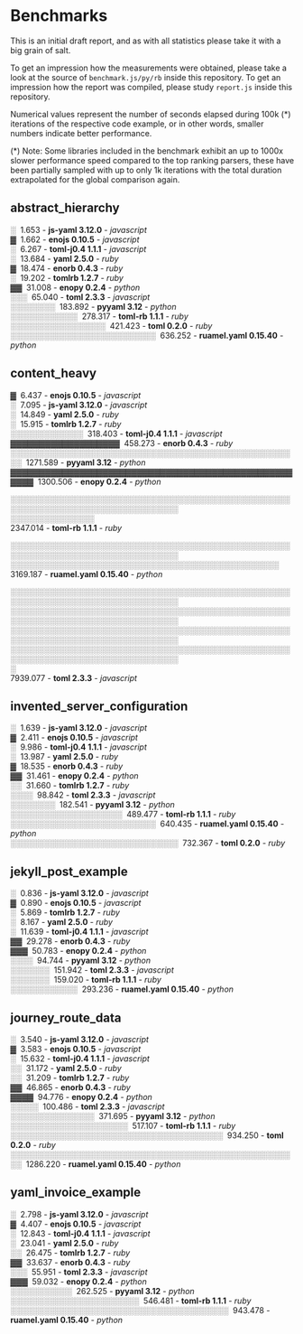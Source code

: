 # Benchmarks

This is an initial draft report, and as with all statistics please take it with a big grain of salt.

To get an impression how the measurements were obtained, please take a look at the source of `benchmark.js/py/rb` inside this repository.
To get an impression how the report was compiled, please study `report.js` inside this repository.

Numerical values represent the number of seconds elapsed during 100k (*) iterations of the respective code example, or in other words, smaller numbers indicate better performance.

(*) Note: Some libraries included in the benchmark exhibit an up to 1000x slower performance speed compared to the top ranking parsers, these have been partially sampled with up to only 1k iterations with the total duration extrapolated for the global comparison again.

## abstract_hierarchy

░&nbsp;&nbsp;1.653 - **js-yaml 3.12.0** - *javascript*  
▓&nbsp;&nbsp;1.662 - **enojs 0.10.5** - *javascript*  
░&nbsp;&nbsp;6.267 - **toml-j0.4 1.1.1** - *javascript*  
░&nbsp;&nbsp;13.684 - **yaml 2.5.0** - *ruby*  
▓&nbsp;&nbsp;18.474 - **enorb 0.4.3** - *ruby*  
░&nbsp;&nbsp;19.202 - **tomlrb 1.2.7** - *ruby*  
▓▓&nbsp;&nbsp;31.008 - **enopy 0.2.4** - *python*  
░░░&nbsp;&nbsp;65.040 - **toml 2.3.3** - *javascript*  
░░░░░░░░&nbsp;&nbsp;183.892 - **pyyaml 3.12** - *python*  
░░░░░░░░░░░░&nbsp;&nbsp;278.317 - **toml-rb 1.1.1** - *ruby*  
░░░░░░░░░░░░░░░░░&nbsp;&nbsp;421.423 - **toml 0.2.0** - *ruby*  
░░░░░░░░░░░░░░░░░░░░░░░░░░&nbsp;&nbsp;636.252 - **ruamel.yaml 0.15.40** - *python*  

## content_heavy

▓&nbsp;&nbsp;6.437 - **enojs 0.10.5** - *javascript*  
░&nbsp;&nbsp;7.095 - **js-yaml 3.12.0** - *javascript*  
░&nbsp;&nbsp;14.849 - **yaml 2.5.0** - *ruby*  
░&nbsp;&nbsp;15.915 - **tomlrb 1.2.7** - *ruby*  
░░░░░░░░░░░░░&nbsp;&nbsp;318.403 - **toml-j0.4 1.1.1** - *javascript*  
▓▓▓▓▓▓▓▓▓▓▓▓▓▓▓▓▓▓▓&nbsp;&nbsp;458.273 - **enorb 0.4.3** - *ruby*  
░░░░░░░░░░░░░░░░░░░░░░░░░░░░░░░░░░░░░░░░░░░░░░░░░░░░&nbsp;&nbsp;1271.589 - **pyyaml 3.12** - *python*  
▓▓▓▓▓▓▓▓▓▓▓▓▓▓▓▓▓▓▓▓▓▓▓▓▓▓▓▓▓▓▓▓▓▓▓▓▓▓▓▓▓▓▓▓▓▓▓▓▓▓▓▓▓&nbsp;&nbsp;1300.506 - **enopy 0.2.4** - *python*  

░░░░░░░░░░░░░░░░░░░░░░░░░░░░░░░░░░░░░░░░░░░░░░░░░░░░░░░░░░░░░░░░░░░░░░░░░░░░░░░░  
░░░░░░░░░░░░░░░  
2347.014 - **toml-rb 1.1.1** - *ruby*  

░░░░░░░░░░░░░░░░░░░░░░░░░░░░░░░░░░░░░░░░░░░░░░░░░░░░░░░░░░░░░░░░░░░░░░░░░░░░░░░░  
░░░░░░░░░░░░░░░░░░░░░░░░░░░░░░░░░░░░░░░░░░░░░░░░  
3169.187 - **ruamel.yaml 0.15.40** - *python*  

░░░░░░░░░░░░░░░░░░░░░░░░░░░░░░░░░░░░░░░░░░░░░░░░░░░░░░░░░░░░░░░░░░░░░░░░░░░░░░░░  
░░░░░░░░░░░░░░░░░░░░░░░░░░░░░░░░░░░░░░░░░░░░░░░░░░░░░░░░░░░░░░░░░░░░░░░░░░░░░░░░  
░░░░░░░░░░░░░░░░░░░░░░░░░░░░░░░░░░░░░░░░░░░░░░░░░░░░░░░░░░░░░░░░░░░░░░░░░░░░░░░░  
░░░░░░░░░░░░░░░░░░░░░░░░░░░░░░░░░░░░░░░░░░░░░░░░░░░░░░░░░░░░░░░░░░░░░░░░░░░░░░░░  
░  
7939.077 - **toml 2.3.3** - *javascript*  

## invented_server_configuration

░&nbsp;&nbsp;1.639 - **js-yaml 3.12.0** - *javascript*  
▓&nbsp;&nbsp;2.411 - **enojs 0.10.5** - *javascript*  
░&nbsp;&nbsp;9.986 - **toml-j0.4 1.1.1** - *javascript*  
░&nbsp;&nbsp;13.987 - **yaml 2.5.0** - *ruby*  
▓&nbsp;&nbsp;18.535 - **enorb 0.4.3** - *ruby*  
▓▓&nbsp;&nbsp;31.461 - **enopy 0.2.4** - *python*  
░░&nbsp;&nbsp;31.660 - **tomlrb 1.2.7** - *ruby*  
░░░░&nbsp;&nbsp;98.842 - **toml 2.3.3** - *javascript*  
░░░░░░░░&nbsp;&nbsp;182.541 - **pyyaml 3.12** - *python*  
░░░░░░░░░░░░░░░░░░░░&nbsp;&nbsp;489.477 - **toml-rb 1.1.1** - *ruby*  
░░░░░░░░░░░░░░░░░░░░░░░░░░&nbsp;&nbsp;640.435 - **ruamel.yaml 0.15.40** - *python*  
░░░░░░░░░░░░░░░░░░░░░░░░░░░░░░&nbsp;&nbsp;732.367 - **toml 0.2.0** - *ruby*  

## jekyll_post_example

░&nbsp;&nbsp;0.836 - **js-yaml 3.12.0** - *javascript*  
▓&nbsp;&nbsp;0.890 - **enojs 0.10.5** - *javascript*  
░&nbsp;&nbsp;5.869 - **tomlrb 1.2.7** - *ruby*  
░&nbsp;&nbsp;8.167 - **yaml 2.5.0** - *ruby*  
░&nbsp;&nbsp;11.639 - **toml-j0.4 1.1.1** - *javascript*  
▓▓&nbsp;&nbsp;29.278 - **enorb 0.4.3** - *ruby*  
▓▓▓&nbsp;&nbsp;50.783 - **enopy 0.2.4** - *python*  
░░░░&nbsp;&nbsp;94.744 - **pyyaml 3.12** - *python*  
░░░░░░░&nbsp;&nbsp;151.942 - **toml 2.3.3** - *javascript*  
░░░░░░░&nbsp;&nbsp;159.020 - **toml-rb 1.1.1** - *ruby*  
░░░░░░░░░░░░&nbsp;&nbsp;293.236 - **ruamel.yaml 0.15.40** - *python*  

## journey_route_data

░&nbsp;&nbsp;3.540 - **js-yaml 3.12.0** - *javascript*  
▓&nbsp;&nbsp;3.583 - **enojs 0.10.5** - *javascript*  
░&nbsp;&nbsp;15.632 - **toml-j0.4 1.1.1** - *javascript*  
░░&nbsp;&nbsp;31.172 - **yaml 2.5.0** - *ruby*  
░░&nbsp;&nbsp;31.209 - **tomlrb 1.2.7** - *ruby*  
▓▓&nbsp;&nbsp;46.865 - **enorb 0.4.3** - *ruby*  
▓▓▓▓&nbsp;&nbsp;94.776 - **enopy 0.2.4** - *python*  
░░░░░&nbsp;&nbsp;100.486 - **toml 2.3.3** - *javascript*  
░░░░░░░░░░░░░░░&nbsp;&nbsp;371.695 - **pyyaml 3.12** - *python*  
░░░░░░░░░░░░░░░░░░░░░&nbsp;&nbsp;517.107 - **toml-rb 1.1.1** - *ruby*  
░░░░░░░░░░░░░░░░░░░░░░░░░░░░░░░░░░░░░░&nbsp;&nbsp;934.250 - **toml 0.2.0** - *ruby*  
░░░░░░░░░░░░░░░░░░░░░░░░░░░░░░░░░░░░░░░░░░░░░░░░░░░░&nbsp;&nbsp;1286.220 - **ruamel.yaml 0.15.40** - *python*  

## yaml_invoice_example

░&nbsp;&nbsp;2.798 - **js-yaml 3.12.0** - *javascript*  
▓&nbsp;&nbsp;4.407 - **enojs 0.10.5** - *javascript*  
░&nbsp;&nbsp;12.843 - **toml-j0.4 1.1.1** - *javascript*  
░&nbsp;&nbsp;23.041 - **yaml 2.5.0** - *ruby*  
░░&nbsp;&nbsp;26.475 - **tomlrb 1.2.7** - *ruby*  
▓▓&nbsp;&nbsp;33.637 - **enorb 0.4.3** - *ruby*  
░░░&nbsp;&nbsp;55.951 - **toml 2.3.3** - *javascript*  
▓▓▓&nbsp;&nbsp;59.032 - **enopy 0.2.4** - *python*  
░░░░░░░░░░░&nbsp;&nbsp;262.525 - **pyyaml 3.12** - *python*  
░░░░░░░░░░░░░░░░░░░░░░░&nbsp;&nbsp;546.481 - **toml-rb 1.1.1** - *ruby*  
░░░░░░░░░░░░░░░░░░░░░░░░░░░░░░░░░░░░░░░&nbsp;&nbsp;943.478 - **ruamel.yaml 0.15.40** - *python*  
